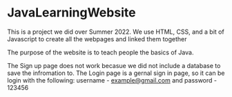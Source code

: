 # JavaLearningWebsite
This is a project we did over Summer 2022. 
We use HTML, CSS, and a bit of Javascript to create all the webpages and linked them together 

The purpose of the website is to teach people the basics of Java.   

The Sign up page does not work becasue we did not include a database to save the infromation to. 
The Login page is a gernal sign in page, so it can be login with the following: username - example@gmail.com and password - 123456

